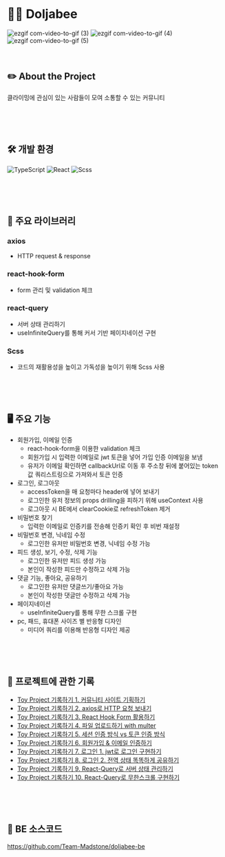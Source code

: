 # 🧗‍♀️ Doljabee


![ezgif com-video-to-gif (3)](https://user-images.githubusercontent.com/59763645/228170397-0fa2a26c-9972-44a1-9bcd-d5517beda264.gif)
![ezgif com-video-to-gif (4)](https://user-images.githubusercontent.com/59763645/228256639-c74e4e71-b592-4f32-8003-12b928bc27eb.gif)
![ezgif com-video-to-gif (5)](https://user-images.githubusercontent.com/59763645/228262868-5fc10fb8-1ea8-4376-b53c-e01cd25c6d47.gif)


<br>

## ✏️ About the Project
클라이밍에 관심이 있는 사람들이 모여 소통할 수 있는 커뮤니티

<br>
<br>
<br>

## 🛠 개발 환경

![TypeScript](https://img.shields.io/badge/typescript-%23007ACC.svg?style=for-the-badge&logo=typescript&logoColor=white)
![React](https://img.shields.io/badge/react-%2320232a.svg?style=for-the-badge&logo=react&logoColor=%2361DAFB)
![Scss](https://img.shields.io/badge/Sass-%cc6699.svg?style=for-the-badge&logo=Sass&logoColor=%CC6699)

<br>
<br>
<br>

## 🧚 주요 라이브러리

### axios

* HTTP request & response

### react-hook-form

* form 관리 및 validation 체크

### react-query

* 서버 상태 관리하기
* useInfiniteQuery를 통해 커서 기반 페이지네이션 구현

### Scss

* 코드의 재활용성을 높이고 가독성을 높이기 위해 Scss 사용

<br>
<br>
<br>

## 🖥 주요 기능

* 회원가입, 이메일 인증
  * react-hook-form을 이용한 validation 체크
  * 회원가입 시 입력한 이메일로 jwt 토큰을 넣어 가입 인증 이메일을 보냄
  * 유저가 이메일 확인하면 callbackUrl로 이동 후 주소창 뒤에 붙어있는 token 값 쿼리스트링으로 가져와서 토큰 인증
* 로그인, 로그아웃
  * accessToken을 매 요청마다 header에 넣어 보내기
  * 로그인한 유저 정보의 props drilling을 피하기 위해 useContext 사용
  * 로그아웃 시 BE에서 clearCookie로 refreshToken 제거
* 비밀번호 찾기
  * 입력한 이메일로 인증키를 전송해 인증키 확인 후 비번 재설정 
* 비밀번호 변경, 닉네임 수정
  * 로그인한 유저만 비밀번호 변경, 닉네임 수정 가능
* 피드 생성, 보기, 수정, 삭제 기능
  * 로그인한 유저만 피드 생성 가능
  * 본인이 작성한 피드만 수정하고 삭제 가능
* 댓글 기능, 좋아요, 공유하기
  * 로그인한 유저만 댓글쓰기/좋아요 가능
  * 본인이 작성한 댓글만 수정하고 삭제 가능
* 페이지네이션
  * useInfiniteQuery를 통해 무한 스크롤 구현
* pc, 패드, 휴대폰 사이즈 별 반응형 디자인
  * 미디어 쿼리를 이용해 반응형 디자인 제공

<br>
<br>
<br>

## 📒 프로젝트에 관한 기록
* [Toy Project 기록하기 1. 커뮤니티 사이트 기획하기](https://jihye-dev.tistory.com/59)
* [Toy Project 기록하기 2. axios로 HTTP 요청 보내기](https://jihye-dev.tistory.com/60) 
* [Toy Project 기록하기 3. React Hook Form 활용하기](https://jihye-dev.tistory.com/61)
* [Toy Project 기록하기 4. 파일 업로드하기 with multer](https://jihye-dev.tistory.com/62)
* [Toy Project 기록하기 5. 세션 인증 방식 vs 토큰 인증 방식](https://jihye-dev.tistory.com/63)
* [Toy Project 기록하기 6. 회원가입 & 이메일 인증하기](https://jihye-dev.tistory.com/64)
* [Toy Project 기록하기 7. 로그인 1. jwt로 로그인 구현하기](https://jihye-dev.tistory.com/65)
* [Toy Project 기록하기 8. 로그인 2. 전역 상태 똑똑하게 공유하기](https://jihye-dev.tistory.com/66)
* [Toy Project 기록하기 9. React-Query로 서버 상태 관리하기](https://jihye-dev.tistory.com/67)
* [Toy Project 기록하기 10. React-Query로 무한스크롤 구현하기](https://jihye-dev.tistory.com/68)

<br>
<br>
<br>

## 🔗 BE 소스코드 
https://github.com/Team-Madstone/doljabee-be
